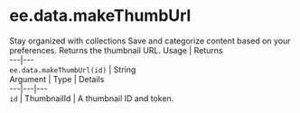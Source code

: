  
#  ee.data.makeThumbUrl
Stay organized with collections  Save and categorize content based on your preferences. 
Returns the thumbnail URL.
Usage | Returns  
---|---  
`ee.data.makeThumbUrl(id)` | String  
Argument | Type | Details  
---|---|---  
`id` | ThumbnailId | A thumbnail ID and token.  

